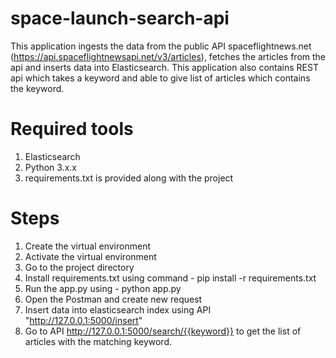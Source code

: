 
# space-launch-search-api
This application ingests the data from the public API spaceflightnews.net (https://api.spaceflightnewsapi.net/v3/articles), fetches the articles from the api and inserts data into Elasticsearch. This application also contains REST api which takes a keyword and able to give list of articles which contains the keyword.

# Required tools
1. Elasticsearch
2. Python 3.x.x
3. requirements.txt is provided along with the project

# Steps
1. Create the virtual environment
2. Activate the virtual environment
3. Go to the project directory
4. Install requirements.txt using command - pip install -r requirements.txt
5. Run the app.py using - python app.py
6. Open the Postman and create new request
7. Insert data into elasticsearch index using API "http://127.0.0.1:5000/insert" 
8. Go to API http://127.0.0.1:5000/search/{{keyword}} to get the list of articles with the matching keyword.
 


